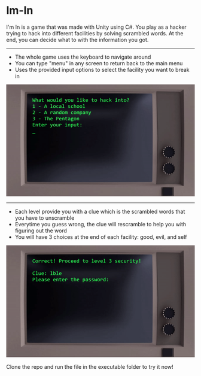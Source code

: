 # Im-In
I'm In is a game that was made with Unity using C#. You play as a hacker trying to hack into different facilities by solving scrambled words. At the end, you can decide what to with the information you got.
 
 <hr/>
 
 - The whole game uses the keyboard to navigate around
 - You can type "menu" in any screen to return back to the main menu
 - Uses the provided input options to select the facility you want to break in
 
 <img src="./git-imgs/intro.gif" />
 
  <hr/>
  
  - Each level provide you with a clue which is the scrambled words that you have to unscramble
  - Everytime you guess wrong, the clue will rescramble to help you with figuring out the word
  - You will have 3 choices at the end of each facility: good, evil, and self
  
 <img src="./git-imgs/demo.gif" />
 
 Clone the repo and run the file in the executable folder to try it now!
